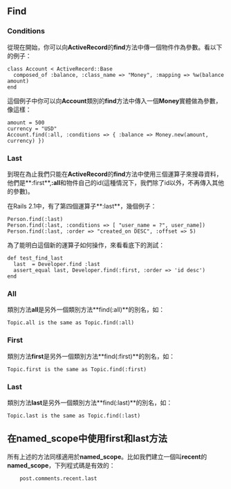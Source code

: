 ## Find

### Conditions
            
從現在開始，你可以向**ActiveRecord**的**find**方法中傳一個物件作為參數。看以下的例子：

	class Account < ActiveRecord::Base
	  composed_of :balance, :class_name => "Money", :mapping => %w(balance amount)
	end
       
這個例子中你可以向**Account**類別的**find**方法中傳入一個**Money**實體做為參數，像這樣：

	amount = 500
	currency = "USD"
	Account.find(:all, :conditions => { :balance => Money.new(amount, currency) })
	
### Last

到現在為止我們只能在**ActiveRecord**的**find**方法中使用三個運算子來搜尋資料，他們是**:first**,**:all**和物件自己的id(這種情況下，我們除了id以外，不再傳入其他的參數)。

在Rails 2.1中，有了第四個運算子**:last**，幾個例子：

	Person.find(:last)
	Person.find(:last, :conditions => [ "user_name = ?", user_name])
	Person.find(:last, :order => "created_on DESC", :offset => 5)
	                                                             
為了能明白這個新的運算子如何操作，來看看底下的測試：

	def test_find_last
	  last  = Developer.find :last
	  assert_equal last, Developer.find(:first, :order => 'id desc')
	end
	
### All

類別方法**all**是另外一個類別方法**find(:all)**的別名，如：
	
	Topic.all is the same as Topic.find(:all)

### First
              
類別方法**first**是另外一個類別方法**find(:first)**的別名，如：

	Topic.first is the same as Topic.find(:first)

### Last

類別方法**last**是另外一個類別方法**find(:last)**的別名，如：

	Topic.last is the same as Topic.find(:last)

             
## 在**named\_scope**中使用**first**和**last**方法

所有上述的方法同樣適用於**named\_scope**。比如我們建立一個叫**recent**的**named\_scope**，下列程式碼是有效的：

		post.comments.recent.last
